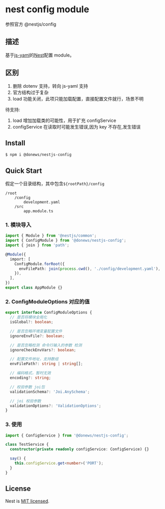# nest config module

参照官方 @nestjs/config

## 描述

基于[js-yaml](https://github.com/nodeca/js-yaml)的[Nest](https://github.com/nestjs/nest)配置 module。

## 区别

1. 删除 dotenv 支持，转向 js-yaml 支持
2. 官方结构过于复杂
3. load 功能关闭，此项只能加载配置，直接配置文件就行，场景不明

待支持:

1. load 增加加载类的可能性，用于扩充 configService
2. configService 在读取时可能发生错误,因为 key 不存在,发生错误

## Install

```bash
$ npm i @donews/nestjs-config
```

## Quick Start

假定一个目录结构，其中包含`${rootPath}/config`

```
/root
    /config
        development.yaml
    /src
        app.module.ts
```

### 1. 模块导入

```typescript
import { Module } from '@nestjs/common';
import { ConfigModule } from '@donews/nestjs-config';
import { join } from 'path';

@Module({
  import: [
    ConfigModule.forRoot({
      envFilePath: join(process.cwd(), './config/development.yaml'),
    }),
  ],
})
export class AppModule {}
```

### 2. ConfigModuleOptions 对应的值

```typescript
export interface ConfigModuleOptions {
  // 是否将模块全局化
  isGlobal?: boolean;

  // 是否忽略环境变量配置文件
  ignoreEnvFile?: boolean;

  // 是否忽略检测 命令行输入的参数 检测
  ignoreCheckEnvVars?: boolean;

  // 配置文件地址，支持数组
  envFilePath?: string | string[];

  // 编码格式，暂时无效
  encoding?: string;

  // 校验参数 joi包
  validationSchema?: 'Joi.AnySchema';

  // joi 校验参数
  validationOptions?: 'ValidationOptions';
}
```

### 3. 使用

```typescript
import { ConfigService } from '@donews/nestjs-config';

class TestService {
  constructor(private readonly configService: ConfigService) {}

  say() {
    this.configService.get<number>('PORT');
  }
}
```

## License

Nest is [MIT licensed](LICENSE).
